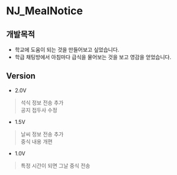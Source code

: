 # NJ_MealNotice

## 개발목적
- 학교에 도움이 되는 것을 만들어보고 싶었습니다.
- 학급 채팅방에서 아침마다 급식을 물어보는 것을 보고 영감을 얻었습니다.

## Version

- 2.0V   
> 석식 정보 전송 추가   
공지 접두사 수정

- 1.5V   
> 날씨 정보 전송 추가   
중식 내용 개편

- 1.0V   
> 특정 시간이 되면 그날 중식 전송
